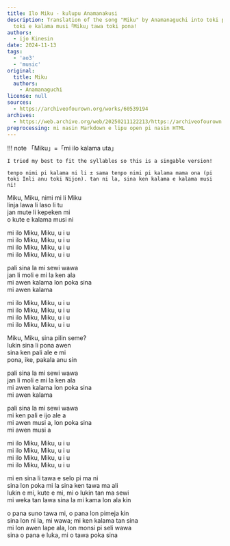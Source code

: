 ```yaml
---
title: Ilo Miku - kulupu Anamanakusi
description: Translation of the song "Miku" by Anamanaguchi into toki pona! mi ante
  toki e kalama musi「Miku」tawa toki pona!
authors:
  - ijo Kinesin
date: 2024-11-13
tags:
  - 'ao3'
  - 'music'
original:
  title: Miku
  authors:
    - Anamanaguchi
license: null
sources:
  - https://archiveofourown.org/works/60539194
archives:
  - https://web.archive.org/web/20250211122213/https://archiveofourown.org/works/60539194
preprocessing: mi nasin Markdown e lipu open pi nasin HTML
---
```


!!! note
    「Miku」=「mi ilo kalama uta」

    I tried my best to fit the syllables so this is a singable version!

    tenpo nimi pi kalama ni li ± sama tenpo nimi pi kalama mama ona (pi toki Inli anu toki Nijon). tan ni la, sina ken kalama e kalama musi ni!


Miku, Miku, nimi mi li Miku  
linja lawa li laso li tu  
jan mute li kepeken mi  
o kute e kalama musi ni

mi ilo Miku, Miku, u i u  
mi ilo Miku, Miku, u i u  
mi ilo Miku, Miku, u i u  
mi ilo Miku, Miku, u i u

pali sina la mi sewi wawa  
jan li moli e mi la ken ala  
mi awen kalama lon poka sina  
mi awen kalama

mi ilo Miku, Miku, u i u  
mi ilo Miku, Miku, u i u  
mi ilo Miku, Miku, u i u  
mi ilo Miku, Miku, u i u

Miku, Miku, sina pilin seme?  
lukin sina li pona awen  
sina ken pali ale e mi  
pona, ike, pakala anu sin

pali sina la mi sewi wawa  
jan li moli e mi la ken ala  
mi awen kalama lon poka sina  
mi awen kalama

pali sina la mi sewi wawa  
mi ken pali e ijo ale a  
mi awen musi a, lon poka sina  
mi awen musi a

mi ilo Miku, Miku, u i u  
mi ilo Miku, Miku, u i u  
mi ilo Miku, Miku, u i u  
mi ilo Miku, Miku, u i u

mi en sina li tawa e selo pi ma ni  
sina lon poka mi la sina ken tawa ma ali  
lukin e mi, kute e mi, mi o lukin tan ma sewi  
mi weka tan lawa sina la mi kama lon ala kin

o pana suno tawa mi, o pana lon pimeja kin  
sina lon ni la, mi wawa; mi ken kalama tan sina  
mi lon awen lape ala, lon monsi pi seli wawa  
sina o pana e luka, mi o tawa poka sina